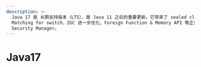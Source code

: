 ```yaml
---
description: >-
  Java 17 是 长期支持版本（LTS），是 Java 11 之后的重要更新。它带来了 sealed class（正式版）、Pattern
  Matching for switch、ZGC 进一步优化、Foreign Function & Memory API 等正式特性，并移除了
  Security Manager。
---
```


# Java17

